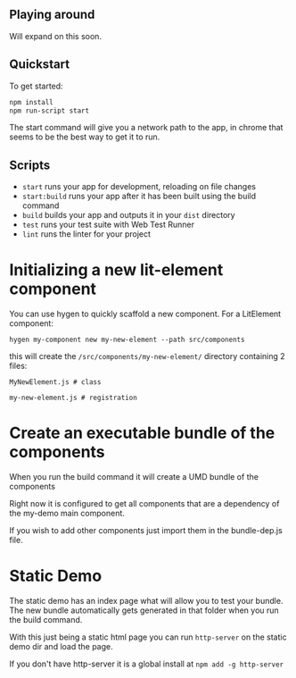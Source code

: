 ## Playing around
Will expand on this soon.

## Quickstart

To get started:

```bash
npm install
npm run-script start
```

The start command will give you a network path to the app, in chrome that seems to be the best way to get it to run.

## Scripts

- `start` runs your app for development, reloading on file changes
- `start:build` runs your app after it has been built using the build command
- `build` builds your app and outputs it in your `dist` directory
- `test` runs your test suite with Web Test Runner
- `lint` runs the linter for your project


# Initializing a new lit-element component
You can use hygen to quickly scaffold a new component. For a LitElement component:

`hygen my-component new my-new-element --path src/components`

this will create the `/src/components/my-new-element/` directory containing 2 files:

`MyNewElement.js # class`

`my-new-element.js # registration`

# Create an executable bundle of the components
When you run the build command it will create a UMD bundle of the components

Right now it is configured to get all components that are a dependency of the my-demo main component.

If you wish to add other components just import them in the bundle-dep.js file.

# Static Demo
The static demo has an index page what will allow you to test your bundle. The new bundle automatically gets generated in that folder when you run the build command.

With this just being a static html page you can run `http-server` on the static demo dir and load the page.

If you don't have http-server it is a global install at `npm add -g http-server`